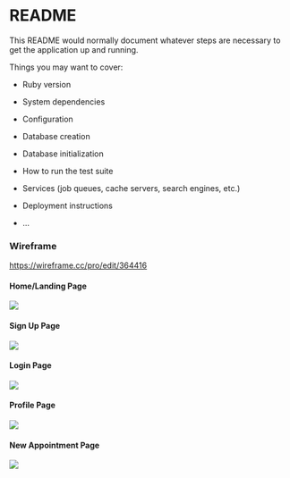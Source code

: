 # README

This README would normally document whatever steps are necessary to get the
application up and running.

Things you may want to cover:

* Ruby version

* System dependencies

* Configuration

* Database creation

* Database initialization

* How to run the test suite

* Services (job queues, cache servers, search engines, etc.)

* Deployment instructions

* ...

### Wireframe 

https://wireframe.cc/pro/edit/364416

#### Home/Landing Page

<img src="https://i.postimg.cc/jjHgq076/Screenshot-2020-08-07-at-5-03-26-PM.png" />

#### Sign Up Page

<img src="https://i.postimg.cc/WzBgJtRd/Sign-Up.png" />

#### Login Page

<img src="https://i.postimg.cc/d3yTvv7w/Login.png" />

#### Profile Page

<img src="https://i.postimg.cc/8zBMj1ZC/Profile.png" />

#### New Appointment Page

<img src="https://i.postimg.cc/KzVgd480/New-Appointment.png" />
